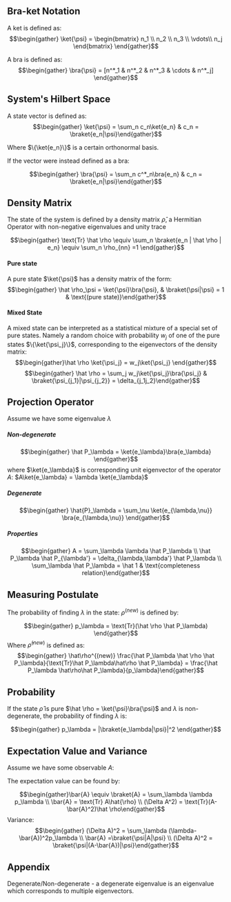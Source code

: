 ## Bra-ket Notation
A ket is defined as:
$$\begin{gather} \ket{\psi} = \begin{bmatrix} n_1 \\ n_2 \\ n_3 \\ \vdots\\ n_j \end{bmatrix}  \end{gather}$$

A bra is defined as: 
$$\begin{gather} \bra{\psi} = [n^*_1 & n^*_2 & n^*_3 & \cdots & n^*_j] \end{gather}$$
## System's Hilbert Space
A state vector is defined as: 
$$\begin{gather} \ket{\psi} = \sum_n c_n\ket{e_n} & c_n = \braket{e_n|\psi}\end{gather}$$

Where $\{\ket{e_n}\}$ is a certain orthonormal basis.

If the vector were instead defined as a bra:

$$\begin{gather} \bra{\psi} = \sum_n c^*_n\bra{e_n} & c_n = \braket{e_n|\psi}\end{gather}$$
## Density Matrix
The state of the system is defined by a density matrix $\hat \rho$, a Hermitian Operator with non-negative eigenvalues and unity trace

$$\begin{gather} \text{Tr} \hat \rho \equiv \sum_n \braket{e_n | \hat \rho | e_n} \equiv \sum_n \rho_{nn} =1 \end{gather}$$
#### Pure state
A pure state $\ket{\psi}$ has a density matrix of the form:
$$\begin{gather} \hat \rho_\psi = \ket{\psi}\bra{\psi}, & \braket{\psi|\psi} = 1 & \text{(pure state)}\end{gather}$$

#### Mixed State
A mixed state can be interpreted as a statistical mixture of a special set of pure states. Namely a random choice with probability $w_j$ of one of the pure states $\{\ket{\psi_j}\}$, corresponding  to the eigenvectors of the density matrix: 
$$\begin{gather}\hat \rho \ket{\psi_j} = w_j\ket{\psi_j} \end{gather}$$
$$\begin{gather} \hat \rho = \sum_j w_j\ket{\psi_j}\bra{\psi_j} & \braket{\psi_{j_1}|\psi_{j_2}} = \delta_{j_1j_2}\end{gather}$$
## Projection Operator
Assume we have some eigenvalue $\lambda$

##### Non-degenerate
$$\begin{gather} \hat P_\lambda = \ket{e_\lambda}\bra{e_\lambda} \end{gather}$$
where $\ket{e_\lambda}$ is corresponding unit eigenvector of the operator $A$: $A\ket{e_\lambda} = \lambda \ket{e_\lambda}$ 

##### Degenerate 

$$\begin{gather} \hat{P}_\lambda = \sum_\nu \ket{e_{\lambda,\nu}} \bra{e_{\lambda,\nu}} \end{gather}$$

##### Properties
$$\begin{gather} A = \sum_\lambda \lambda \hat P_\lambda \\ \hat P_\lambda \hat P_{\lambda'} = \delta_{\lambda,\lambda'} \hat P_\lambda \\ \sum_\lambda \hat P_\lambda = \hat 1 & \text{completeness relation}\end{gather}$$

## Measuring Postulate
The probability of finding $\lambda$ in the state: $\rho^{(new)}$ is defined by: 

$$\begin{gather} p_\lambda = \text{Tr}(\hat \rho \hat P_\lambda) \end{gather}$$
Where $\hat \rho^{(new)}$ is defined as:
$$\begin{gather} \hat\rho^{(new)} \frac{\hat P_\lambda \hat \rho \hat P_\lambda}{\text{Tr}\hat P_\lambda\hat\rho \hat P_\lambda} 
 = \frac{\hat P_\lambda \hat\rho\hat P_\lambda}{p_\lambda}\end{gather}$$
 ## Probability
 If the state $\hat \rho$ is pure $\hat \rho = \ket{\psi}\bra{\psi}$ and $\lambda$ is non-degenerate, the probability of finding $\lambda$ is: 

 $$\begin{gather} p_\lambda = |\braket{e_\lambda|\psi}|^2 \end{gather}$$

## Expectation Value and Variance
Assume we have some observable $A$:

The expectation value can be found by: 

$$\begin{gather}\bar{A} \equiv \braket{A} = \sum_\lambda \lambda p_\lambda \\ \bar{A} = \text{Tr} A\hat{\rho} \\ (\Delta A^2) = \text{Tr}(A-\bar{A}^2)\hat \rho\end{gather}$$
Variance: 
$$\begin{gather} (\Delta A)^2 = \sum_\lambda (\lambda-\bar{A})^2p_\lambda \\ \bar{A} =\braket{\psi|A|\psi} \\ (\Delta A)^2 = \braket{\psi|(A-\bar{A})|\psi}\end{gather}$$
 ## Appendix 
 Degenerate/Non-degenerate - a degenerate eigenvalue is an eigenvalue which corresponds to multiple eigenvectors. 